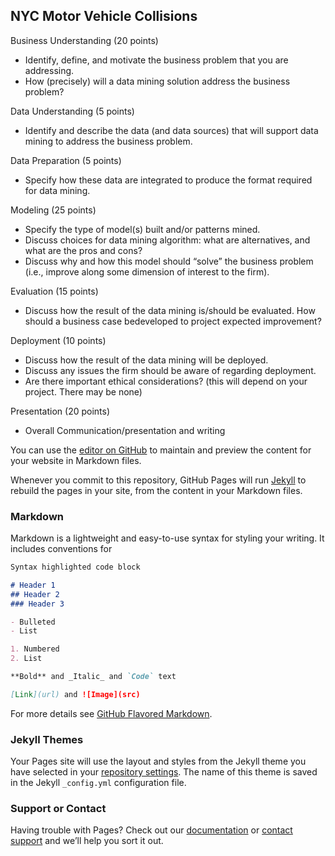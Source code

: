 ## NYC Motor Vehicle Collisions

Business Understanding (20 points)
- Identify, define, and motivate the business problem that you are addressing.
- How (precisely) will a data mining solution address the business problem?

Data Understanding (5 points)
- Identify and describe the data (and data sources) that will support data mining to address the business
problem.

Data Preparation (5 points)
- Specify how these data are integrated to produce the format required for data mining.

Modeling (25 points)
- Specify the type of model(s) built and/or patterns mined.
- Discuss choices for data mining algorithm: what are alternatives, and what are the pros and cons?
- Discuss why and how this model should “solve” the business problem (i.e., improve along some dimension of interest to the firm).

Evaluation (15 points)
- Discuss how the result of the data mining is/should be evaluated. How should a business case bedeveloped to project expected improvement?

Deployment (10 points)
- Discuss how the result of the data mining will be deployed.
- Discuss any issues the firm should be aware of regarding deployment.
- Are there important ethical considerations? (this will depend on your project. There may be none)

Presentation (20 points)
- Overall Communication/presentation and writing

You can use the [editor on GitHub](https://github.com/DavidKim01/DataAnalyticsProject/edit/master/index.md) to maintain and preview the content for your website in Markdown files.

Whenever you commit to this repository, GitHub Pages will run [Jekyll](https://jekyllrb.com/) to rebuild the pages in your site, from the content in your Markdown files.

### Markdown

Markdown is a lightweight and easy-to-use syntax for styling your writing. It includes conventions for

```markdown
Syntax highlighted code block

# Header 1
## Header 2
### Header 3

- Bulleted
- List

1. Numbered
2. List

**Bold** and _Italic_ and `Code` text

[Link](url) and ![Image](src)
```

For more details see [GitHub Flavored Markdown](https://guides.github.com/features/mastering-markdown/).

### Jekyll Themes

Your Pages site will use the layout and styles from the Jekyll theme you have selected in your [repository settings](https://github.com/DavidKim01/MyGitPage/settings). The name of this theme is saved in the Jekyll `_config.yml` configuration file.

### Support or Contact

Having trouble with Pages? Check out our [documentation](https://help.github.com/categories/github-pages-basics/) or [contact support](https://github.com/contact) and we’ll help you sort it out.
